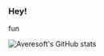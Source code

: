 ### Hey! 

fun

![Averesoft's GitHub stats](https://github-readme-stats.vercel.app/api?username=Averesoft&bg_color=60,00eaf2,00c6e6,006bcf&title_color=ffffff&text_color=ffffff)

